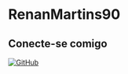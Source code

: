 # RenanMartins90

## Conecte-se comigo
[![GitHub](https://img.shields.io/badge/GitHub-100000?style=for-the-badge&logo=github)](https://github.com/RenanMartins90)